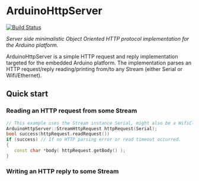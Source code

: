 # ArduinoHttpServer

[![Build Status](https://travis-ci.org/QuickSander/ArduinoHttpServer.svg?branch=master)](https://travis-ci.org/QuickSander/ArduinoHttpServer)

*Server side minimalistic Object Oriented HTTP protocol implementation for the Arduino platform.*

ArduinoHttpServer is a simple HTTP request and reply implementation targeted for the embedded Arduino platform. The implementation parses an HTTP request/reply reading/printing from/to any Stream (either Serial or Wifi/Ethernet).

Quick start
-----------

### Reading an HTTP request from some Stream
```c++
// This example uses the Stream instance Serial, might also be a WifiClient.
ArduinoHttpServer::StreamHttpRequest httpRequest(Serial);
bool success(httpRequest.readRequest())
if (success) // If no HTTP parsing error or read timeout occurred.
{
   const char *body( httpRequest.getBody() );
}


```


### Writing an HTTP reply to some Stream

